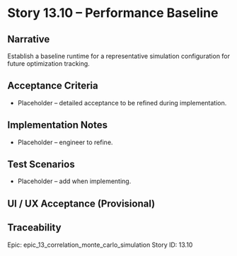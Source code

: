 # Story 13.10 – Performance Baseline

## Narrative
Establish a baseline runtime for a representative simulation configuration for future optimization tracking.

## Acceptance Criteria
- Placeholder – detailed acceptance to be refined during implementation.

## Implementation Notes
- Placeholder – engineer to refine.

## Test Scenarios
- Placeholder – add when implementing.

## UI / UX Acceptance (Provisional)

## Traceability
Epic: epic_13_correlation_monte_carlo_simulation
Story ID: 13.10
